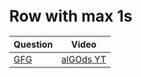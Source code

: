 Row with max 1s
===

|Question|Video|
|-|-|
|[GFG](https://practice.geeksforgeeks.org/problems/row-with-max-1s0023/1)|[alGOds YT](https://youtu.be/z092lX-nhik)|